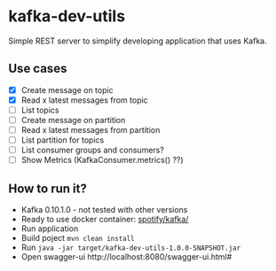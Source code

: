 # kafka-dev-utils

Simple REST server to simplify developing application that uses Kafka.

## Use cases

- [x] Create message on topic
- [x] Read x latest messages from topic
- [ ] List topics
- [ ] Create message on partition
- [ ] Read x latest messages from partition
- [ ] List partition for topics
- [ ] List consumer groups and consumers?
- [ ] Show Metrics (KafkaConsumer.metrics() ??)

## How to run it?

* Kafka 0.10.1.0  - not tested with other versions
 * Ready to use docker container: [spotify/kafka/](https://hub.docker.com/r/spotify/kafka)
* Run application
 * Build poject `mvn clean install`
 * Run `java -jar target/kafka-dev-utils-1.0.0-SNAPSHOT.jar`
* Open swagger-ui http://localhost:8080/swagger-ui.html#
